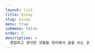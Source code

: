 ```yaml
---
layout: list
title: Essay
slug: essay
menu: true
submenu: false
order: 5
description: >
  경험하고 생각한 것들을 정리해서 글을 쓰는 곳
---
```

